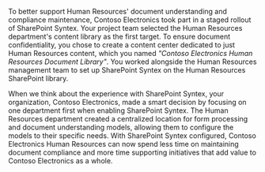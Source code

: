 To better support Human Resources' document understanding and compliance maintenance, Contoso Electronics took part in a staged rollout of SharePoint Syntex. Your project team selected the Human Resources department's content library as the first target. To ensure document confidentiality, you chose to create a content center dedicated to just Human Resources content, which you named _"Contoso Electronics Human Resources Document Library"_. You worked alongside the Human Resources management team to set up SharePoint Syntex on the Human Resources SharePoint library.

When we think about the experience with SharePoint Syntex, your organization, Contoso Electronics, made a smart decision by focusing on one department first when enabling SharePoint Syntex. The Human Resources department created a centralized location for form processing and document understanding models, allowing them to configure the models to their specific needs. With SharePoint Syntex configured, Contoso Electronics Human Resources can now spend less time on maintaining document compliance and more time supporting initiatives that add value to Contoso Electronics as a whole.
